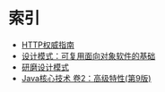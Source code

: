 #   索引

-   [HTTP权威指南](httpz/README.md)
-   [设计模式：可复用面向对象软件的基础](m100/README.md)
-   [研磨设计模式](yanm100/README.md)
-   [Java核心技术 卷2：高级特性(第9版)](corejava/README.md)
